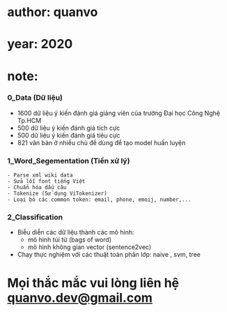# author: quanvo
# year: 2020
# note:
### 0_Data (Dữ liệu)
- 1600 dữ liệu ý kiến đánh giá giảng viên của trường Đại học Công Nghệ Tp.HCM
- 500 dữ liệu ý kiến đánh giá tích cực
- 500 dữ liệu ý kiến đánh giá tiêu cực
- 821 văn bản ở nhiều chủ đề dùng để tạo model huấn luyện

### 1_Word_Segementation (Tiền xử lý)
    - Parse xml wiki data
    - Sửa lỗi font tiếng Việt
    - Chuẩn hóa dấu câu
    - Tokenize (Sử dụng ViTokenizer)
    - Loại bỏ các common token: email, phone, emoij, number,...

### 2_Classification
  - Biễu diễn các dữ liệu thành các mô hình:
    + mô hình túi từ (bags of word)
    + mô hình không gian vector (sentence2vec)
  - Chạy thực nghiệm với các thuật toán phân lớp: naive , svm, tree


# Mọi thắc mắc vui lòng liên hệ quanvo.dev@gmail.com
